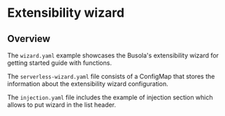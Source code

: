 # Extensibility wizard

## Overview

The `wizard.yaml` example showcases the Busola's extensibility wizard for getting started guide with functions.

The `serverless-wizard.yaml` file consists of a ConfigMap that stores the information about the extensibility wizard configuration.

The `injection.yaml` file includes the example of injection section which allows to put wizard in the list header.
